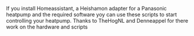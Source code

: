 If you install Homeassistant, a Heishamon adapter for a Panasonic heatpump and the required software yoy can use these scripts to start controlling your heatpump.
Thanks to TheHogNL and Denneappel for there work on the hardware and scripts

